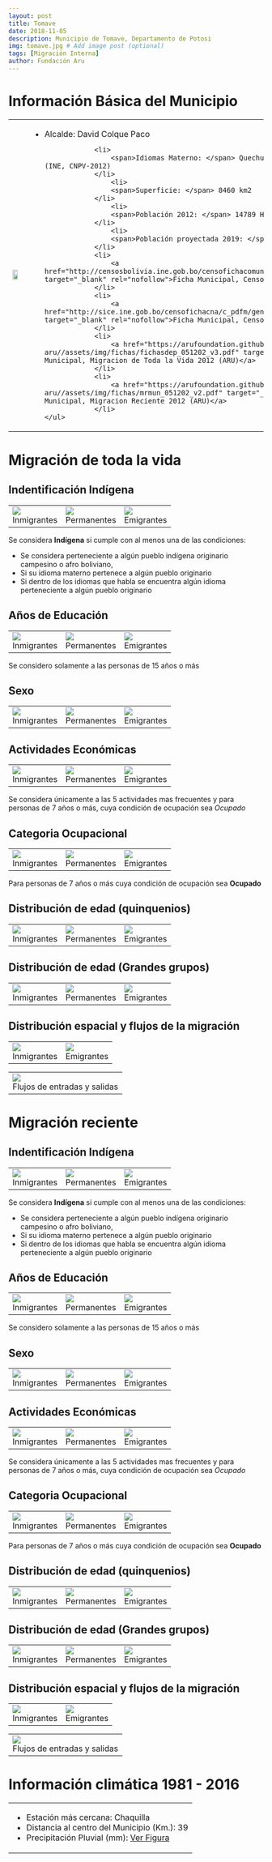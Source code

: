 ```yaml
---
layout: post
title: Tomave
date: 2018-11-05
description: Municipio de Tomave, Departamento de Potosi
img: tomave.jpg # Add image post (optional)
tags: [Migración Interna]
author: Fundación Aru
---
```


# Información Básica del Municipio

<table>
<tr>
<td>
<img src="https://arufoundation.github.io/oim-aru//assets/img/mun051202.pdf" width="70%" height="70%"/>
</td>
<td>

<ul><!-- left column -->
			<li><span>Alcalde: </span>  David Colque Paco </li>
			
				<li>
					<span>Idiomas Materno: </span> Quechua 64%, Castellano 33%, Otros 3%. (INE, CNPV-2012)
				</li>
					<li>
					<span>Superficie: </span> 8460 km2
				</li>
					<li>
					<span>Población 2012: </span> 14789 Hab. (INE, CNPV-2012)
				</li>
					<li>
					<span>Población proyectada 2019: </span> 16188 Hab. (INE)
				</li>
				<li>
					<a href="http://censosbolivia.ine.gob.bo/censofichacomunidad/c_pdfm/generar_pdf/05/12/02/x" target="_blank" rel="nofollow">Ficha Municipal, Censo de Población 2012 (INE)</a>
				</li>
				<li>
					<a href="http://sice.ine.gob.bo/censofichacna/c_pdfm/generar_pdf/05/12/02/x" target="_blank" rel="nofollow">Ficha Municipal, Censo Agropecuario 2013 (INE)</a>
				</li>
				<li>
					<a href="https://arufoundation.github.io/oim-aru//assets/img/fichas/fichasdep_051202_v3.pdf" target="_blank" rel="nofollow">Ficha Municipal, Migracion de Toda la Vida 2012 (ARU)</a>
				</li>
				<li>
					<a href="https://arufoundation.github.io/oim-aru//assets/img/fichas/mrmun_051202_v2.pdf" target="_blank" rel="nofollow">Ficha Municipal, Migracion Reciente 2012 (ARU)</a>
				</li>
	</ul>

</td>
</tr>
</table>

# Migración de toda la vida

## Indentificación Indígena

<table>
<tr>
<td>
<img src="https://arufoundation.github.io/oim-aru//assets/img/fig/mt/etniai051202.pdf"/>
<div>Inmigrantes</div>
</td>
<td>
<img src="https://arufoundation.github.io/oim-aru//assets/img/fig/mt/etniap051202.pdf"/>
<div>Permanentes</div>
</td>
<td>
<img src="https://arufoundation.github.io/oim-aru//assets/img/fig/mt/etniao051202.pdf"/>
<div>Emigrantes</div>
</td>
</tr>
</table>

Se considera **Indígena** si cumple con al menos una de las condiciones:

* Se considera perteneciente a algún pueblo indígena originario campesino o afro boliviano,
* Si su idioma materno pertenece a algún pueblo originario
* Si dentro de los idiomas que habla se encuentra algún idioma perteneciente a algún pueblo originario

## Años de Educación

<table>
<tr>
<td>
<img src="https://arufoundation.github.io/oim-aru//assets/img/fig/mt/yedui051202.pdf"/>
<div>Inmigrantes</div>
</td>
<td>
<img src="https://arufoundation.github.io/oim-aru//assets/img/fig/mt/yedup051202.pdf"/>
<div>Permanentes</div>
</td>
<td>
<img src="https://arufoundation.github.io/oim-aru//assets/img/fig/mt/yeduo051202.pdf"/>
<div>Emigrantes</div>
</td>
</tr>
</table>

Se considero solamente a las personas de 15 años o más

## Sexo

<table>
<tr>
<td>
<img src="https://arufoundation.github.io/oim-aru//assets/img/fig/mt/sexin051202.pdf"/>
<div>Inmigrantes</div>
</td>
<td>
<img src="https://arufoundation.github.io/oim-aru//assets/img/fig/mt/sexper051202.pdf"/>
<div>Permanentes</div>
</td>
<td>
<img src="https://arufoundation.github.io/oim-aru//assets/img/fig/mt/sexout051202.pdf"/>
<div>Emigrantes</div>
</td>
</tr>
</table>

## Actividades Económicas

<table>
<tr>
<td>
<img src="https://arufoundation.github.io/oim-aru//assets/img/fig/mt/actin051202.pdf"/>
<div>Inmigrantes</div>
</td>
<td>
<img src="https://arufoundation.github.io/oim-aru//assets/img/fig/mt/actper051202.pdf"/>
<div>Permanentes</div>
</td>
<td>
<img src="https://arufoundation.github.io/oim-aru//assets/img/fig/mt/actout051202.pdf"/>
<div>Emigrantes</div>
</td>
</tr>
</table>

Se considera únicamente a las 5 actividades mas frecuentes y para personas de 7 años o más, cuya condición de ocupación sea *Ocupado*

## Categoria Ocupacional

<table>
<tr>
<td>
<img src="https://arufoundation.github.io/oim-aru//assets/img/fig/mt/ctin051202.pdf"/>
<div>Inmigrantes</div>
</td>
<td>
<img src="https://arufoundation.github.io/oim-aru//assets/img/fig/mt/ctper051202.pdf"/>
<div>Permanentes</div>
</td>
<td>
<img src="https://arufoundation.github.io/oim-aru//assets/img/fig/mt/ctout051202.pdf"/>
<div>Emigrantes</div>
</td>
</tr>
</table>

Para personas de 7 años o más cuya condición de ocupación sea **Ocupado**

## Distribución de edad (quinquenios)

<table>
<tr>
<td>
<img src="https://arufoundation.github.io/oim-aru//assets/img/fig/mt/agesin051202.pdf"/>
<div>Inmigrantes</div>
</td>
<td>
<img src="https://arufoundation.github.io/oim-aru//assets/img/fig/mt/agesper051202.pdf"/>
<div>Permanentes</div>
</td>
<td>
<img src="https://arufoundation.github.io/oim-aru//assets/img/fig/mt/agesout051202.pdf"/>
<div>Emigrantes</div>
</td>
</tr>
</table>

## Distribución de edad (Grandes grupos)

<table>
<tr>
<td>
<img src="https://arufoundation.github.io/oim-aru//assets/img/fig/mt/agegin051202.pdf"/>
<div>Inmigrantes</div>
</td>
<td>
<img src="https://arufoundation.github.io/oim-aru//assets/img/fig/mt/agegper051202.pdf"/>
<div>Permanentes</div>
</td>
<td>
<img src="https://arufoundation.github.io/oim-aru//assets/img/fig/mt/agegout051202.pdf"/>
<div>Emigrantes</div>
</td>
</tr>
</table>

## Distribución espacial y flujos de la migración

<table>
<tr>
<td>
<img src="https://arufoundation.github.io/oim-aru//assets/img/fig/mt/mpi051202.jpg"/>
<div>Inmigrantes</div>
</td>
<td>
<img src="https://arufoundation.github.io/oim-aru//assets/img/fig/mt/mpo051202.jpg"/>
<div>Emigrantes</div>
</td>
</tr>
</table>

<table align="middle">
<tr>
<td>
<img src="https://arufoundation.github.io/oim-aru//assets/img/fig/mt/flujo051202.pdf" />
<div>Flujos de entradas y salidas</div>
</td>
</tr>
</table>

# Migración reciente


## Indentificación Indígena

<table>
<tr>
<td>
<img src="https://arufoundation.github.io/oim-aru//assets/img/fig/mr/etniai051202.pdf"/>
<div>Inmigrantes</div>
</td>
<td>
<img src="https://arufoundation.github.io/oim-aru//assets/img/fig/mr/etniap051202.pdf"/>
<div>Permanentes</div>
</td>
<td>
<img src="https://arufoundation.github.io/oim-aru//assets/img/fig/mr/etniao051202.pdf"/>
<div>Emigrantes</div>
</td>
</tr>
</table>

Se considera **Indígena** si cumple con al menos una de las condiciones:

* Se considera perteneciente a algún pueblo indígena originario campesino o afro boliviano,
* Si su idioma materno pertenece a algún pueblo originario
* Si dentro de los idiomas que habla se encuentra algún idioma perteneciente a algún pueblo originario

## Años de Educación

<table>
<tr>
<td>
<img src="https://arufoundation.github.io/oim-aru//assets/img/fig/mr/yedui051202.pdf"/>
<div>Inmigrantes</div>
</td>
<td>
<img src="https://arufoundation.github.io/oim-aru//assets/img/fig/mr/yedup051202.pdf"/>
<div>Permanentes</div>
</td>
<td>
<img src="https://arufoundation.github.io/oim-aru//assets/img/fig/mr/yeduo051202.pdf"/>
<div>Emigrantes</div>
</td>
</tr>
</table>

Se considero solamente a las personas de 15 años o más

## Sexo

<table>
<tr>
<td>
<img src="https://arufoundation.github.io/oim-aru//assets/img/fig/mr/sexin051202.pdf"/>
<div>Inmigrantes</div>
</td>
<td>
<img src="https://arufoundation.github.io/oim-aru//assets/img/fig/mr/sexper051202.pdf"/>
<div>Permanentes</div>
</td>
<td>
<img src="https://arufoundation.github.io/oim-aru//assets/img/fig/mr/sexout051202.pdf"/>
<div>Emigrantes</div>
</td>
</tr>
</table>

## Actividades Económicas

<table>
<tr>
<td>
<img src="https://arufoundation.github.io/oim-aru//assets/img/fig/mr/actin051202.pdf"/>
<div>Inmigrantes</div>
</td>
<td>
<img src="https://arufoundation.github.io/oim-aru//assets/img/fig/mr/actper051202.pdf"/>
<div>Permanentes</div>
</td>
<td>
<img src="https://arufoundation.github.io/oim-aru//assets/img/fig/mr/actout051202.pdf"/>
<div>Emigrantes</div>
</td>
</tr>
</table>

Se considera únicamente a las 5 actividades mas frecuentes y para personas de 7 años o más, cuya condición de ocupación sea *Ocupado*

## Categoria Ocupacional

<table>
<tr>
<td>
<img src="https://arufoundation.github.io/oim-aru//assets/img/fig/mr/ctin051202.pdf"/>
<div>Inmigrantes</div>
</td>
<td>
<img src="https://arufoundation.github.io/oim-aru//assets/img/fig/mr/ctper051202.pdf"/>
<div>Permanentes</div>
</td>
<td>
<img src="https://arufoundation.github.io/oim-aru//assets/img/fig/mr/ctout051202.pdf"/>
<div>Emigrantes</div>
</td>
</tr>
</table>

Para personas de 7 años o más cuya condición de ocupación sea **Ocupado**

## Distribución de edad (quinquenios)

<table>
<tr>
<td>
<img src="https://arufoundation.github.io/oim-aru//assets/img/fig/mr/agesin051202.pdf"/>
<div>Inmigrantes</div>
</td>
<td>
<img src="https://arufoundation.github.io/oim-aru//assets/img/fig/mr/agesper051202.pdf"/>
<div>Permanentes</div>
</td>
<td>
<img src="https://arufoundation.github.io/oim-aru//assets/img/fig/mr/agesout051202.pdf"/>
<div>Emigrantes</div>
</td>
</tr>
</table>

## Distribución de edad (Grandes grupos)

<table>
<tr>
<td>
<img src="https://arufoundation.github.io/oim-aru//assets/img/fig/mr/agegin051202.pdf"/>
<div>Inmigrantes</div>
</td>
<td>
<img src="https://arufoundation.github.io/oim-aru//assets/img/fig/mr/agegper051202.pdf"/>
<div>Permanentes</div>
</td>
<td>
<img src="https://arufoundation.github.io/oim-aru//assets/img/fig/mr/agegout051202.pdf"/>
<div>Emigrantes</div>
</td>
</tr>
</table>

## Distribución espacial y flujos de la migración

<table>
<tr>
<td>
<img src="https://arufoundation.github.io/oim-aru//assets/img/fig/mr/mpi051202.jpg"/>
<div>Inmigrantes</div>
</td>
<td>
<img src="https://arufoundation.github.io/oim-aru//assets/img/fig/mr/mpo051202.jpg"/>
<div>Emigrantes</div>
</td>
</tr>
</table>

<table align="middle">
<tr>
<td>
<img src="https://arufoundation.github.io/oim-aru//assets/img/fig/mr/flujo051202.pdf" />
<div>Flujos de entradas y salidas</div>
</td>
</tr>
</table>

# Información climática 1981 - 2016

<table>
<tr>

<td>

<ul><!-- left column -->
	<li><span>Estación más cercana:</span> Chaquilla  </li>
	<li><span>Distancia al centro del Municipio (Km.): </span> 39</li>
	<li><span>Precipitación Pluvial (mm): </span> 
<a href="https://arufoundation.github.io/oim-aru//assets/img/Chaquillapt.html" target="_blank" rel="nofollow"> Ver Figura</a>	
	</li>
</ul>

</td>
</tr>
</table>
